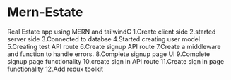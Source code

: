 # Mern-Estate
Real Estate app using MERN and tailwindC
1.Create client side 
2.started server side 
3.Connected to databse
4.Started creating user model
5.Creating test API route
6.Create signup API route
7.Create a middleware and function to handle errors.
8.Complete signup page UI
9.Complete signup page functionality
10.create sign in API route
11.Create sign in page functionality
12.Add redux toolkit
